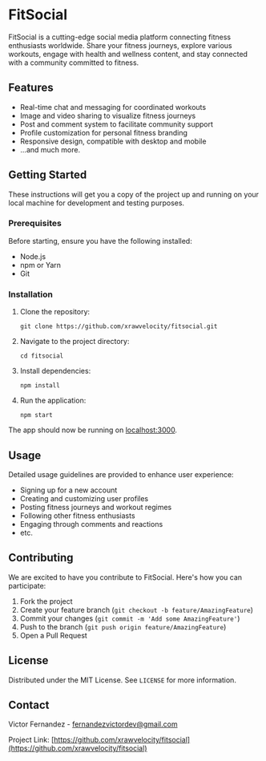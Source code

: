 # FitSocial

FitSocial is a cutting-edge social media platform connecting fitness enthusiasts worldwide. Share your fitness journeys, explore various workouts, engage with health and wellness content, and stay connected with a community committed to fitness.

## Features

-   Real-time chat and messaging for coordinated workouts
-   Image and video sharing to visualize fitness journeys
-   Post and comment system to facilitate community support
-   Profile customization for personal fitness branding
-   Responsive design, compatible with desktop and mobile
-   ...and much more.

## Getting Started

These instructions will get you a copy of the project up and running on your local machine for development and testing purposes.

### Prerequisites

Before starting, ensure you have the following installed:

-   Node.js
-   npm or Yarn
-   Git

### Installation

1. Clone the repository:
    ```shell
    git clone https://github.com/xrawvelocity/fitsocial.git
    ```
2. Navigate to the project directory:
    ```shell
    cd fitsocial
    ```
3. Install dependencies:
    ```shell
    npm install
    ```
4. Run the application:
    ```shell
    npm start
    ```

The app should now be running on [localhost:3000](http://localhost:3000).

## Usage

Detailed usage guidelines are provided to enhance user experience:

-   Signing up for a new account
-   Creating and customizing user profiles
-   Posting fitness journeys and workout regimes
-   Following other fitness enthusiasts
-   Engaging through comments and reactions
-   etc.

## Contributing

We are excited to have you contribute to FitSocial. Here's how you can participate:

1. Fork the project
2. Create your feature branch (`git checkout -b feature/AmazingFeature`)
3. Commit your changes (`git commit -m 'Add some AmazingFeature'`)
4. Push to the branch (`git push origin feature/AmazingFeature`)
5. Open a Pull Request

## License

Distributed under the MIT License. See `LICENSE` for more information.

## Contact

Victor Fernandez - fernandezvictordev@gmail.com

Project Link: [https://github.com/xrawvelocity/fitsocial](https://github.com/xrawvelocity/fitsocial)
